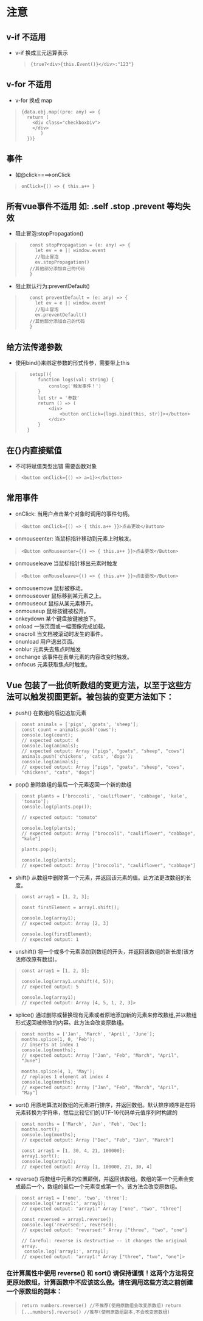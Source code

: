 # 注意

## v-if 不适用

- v-if 换成三元运算表示
  > `{true?<div>{this.Event()}</div>:"123"}`

## v-for 不适用

- v-for 换成 map
>```
> {data.obj.map((pro: any) => {
>   return (
>     <div class="checkboxDiv">
>     </div>
>        )
>   })}
>```

## 事件

- 如@click====>onClick
>```
> onClick={() => { this.a++ }
>```

## 所有vue事件不适用 如: .self .stop .prevent 等均失效

-  阻止冒泡:stopPropagation()
>```
>    const stopPropagation = (e: any) => {
>      let ev = e || window.event
>      //阻止冒泡
>      ev.stopPropagation()
>    //其他部分添加自己的代码	
>    }
>```

-  阻止默认行为:preventDefault()
>```
>    const preventDefault = (e: any) => {
>      let ev = e || window.event
>      //阻止冒泡
>      ev.preventDefault()
>    //其他部分添加自己的代码	
>    }
>```


## 给方法传递参数

- 使用bind()来绑定参数的形式传参，需要带上this
>```
>    setup(){
>       function logs(val: string) {
>           conslog('触发事件！')
>       }
>       let str = '参数'
>       return () => (
>           <div>
>      	        <button onClick={logs.bind(this, str)}></button>
>           </div>
>       }  
>   }
>```


## 在{}内直接赋值

- 不可将赋值类型出错 需要函数对象
>```
> <button onClick={() => a=1}></button>
>```


## 常用事件

- onClick: 当用户点击某个对象时调用的事件句柄。
>`<Button onClick={() => { this.a++ }}>点击更改</Button>` 

- onmouseenter: 当鼠标指针移动到元素上时触发。
>`<Button onMouseenter={() => { this.a++ }}>点击更改</Button>` 

- onmouseleave	当鼠标指针移出元素时触发
>`<Button onMouseleave={() => { this.a++ }}>点击更改</Button>` 

- onmousemove	鼠标被移动。
- onmouseover	鼠标移到某元素之上。
- onmouseout	鼠标从某元素移开。
- onmouseup	    鼠标按键被松开。
- onkeydown	    某个键盘按键被按下。
- onload	    一张页面或一幅图像完成加载。
- onscroll	    当文档被滚动时发生的事件。
- onunload	    用户退出页面。
- onblur	    元素失去焦点时触发
- onchange	    该事件在表单元素的内容改变时触发。
- onfocus	    元素获取焦点时触发。

## Vue 包装了一批侦听数组的变更方法，以至于这些方法可以触发视图更新。被包装的变更方法如下：

- push()        在数组的后边追加元素

>```
> const animals = ['pigs', 'goats', 'sheep'];
> const count = animals.push('cows');
> console.log(count);
> // expected output: 4
> console.log(animals);
> // expected output: Array ["pigs", "goats", "sheep", "cows"]
> animals.push('chickens', 'cats', 'dogs');
> console.log(animals);
> // expected output: Array ["pigs", "goats", "sheep", "cows", "chickens", "cats", "dogs"]
>```

- pop()         删除数组的最后一个元素返回一个新的数组

>```
> const plants = ['broccoli', 'cauliflower', 'cabbage', 'kale', 'tomato'];
> console.log(plants.pop());
> 
> // expected output: "tomato"
> 
> console.log(plants);
> // expected output: Array ["broccoli", "cauliflower", "cabbage", "kale"]
> 
> plants.pop();
> 
> console.log(plants);
> // expected output: Array ["broccoli", "cauliflower", "cabbage"]
>```

- shift()       从数组中删除第一个元素，并返回该元素的值。此方法更改数组的长度。

>```
> const array1 = [1, 2, 3];
> 
> const firstElement = array1.shift();
> 
> console.log(array1);
> // expected output: Array [2, 3]
> 
> console.log(firstElement);
> // expected output: 1
>```

- unshift()     将一个或多个元素添加到数组的开头，并返回该数组的新长度(该方法修改原有数组)。

>```
> const array1 = [1, 2, 3];
> 
> console.log(array1.unshift(4, 5));
> // expected output: 5
> 
> console.log(array1);
> // expected output: Array [4, 5, 1, 2, 3]>
>```

- splice()      通过删除或替换现有元素或者原地添加新的元素来修改数组,并以数组形式返回被修改的内容。此方法会改变原数组。

>```
> const months = ['Jan', 'March', 'April', 'June'];
> months.splice(1, 0, 'Feb');
> // inserts at index 1
> console.log(months);
> // expected output: Array ["Jan", "Feb", "March", "April", "June"]
> 
> months.splice(4, 1, 'May');
> // replaces 1 element at index 4
> console.log(months);
> // expected output: Array ["Jan", "Feb", "March", "April", "May"]
>```

- sort()        用原地算法对数组的元素进行排序，并返回数组。默认排序顺序是在将元素转换为字符串，然后比较它们的UTF-16代码单元值序列时构建的

>```
> const months = ['March', 'Jan', 'Feb', 'Dec'];
> months.sort();
> console.log(months);
> // expected output: Array ["Dec", "Feb", "Jan", "March"]
> 
> const array1 = [1, 30, 4, 21, 100000];
> array1.sort();
> console.log(array1);
> // expected output: Array [1, 100000, 21, 30, 4]
>```

- reverse()     将数组中元素的位置颠倒，并返回该数组。数组的第一个元素会变成最后一个，数组的最后一个元素变成第一个。该方法会改变原数组。

>```
> const array1 = ['one', 'two', 'three'];
> console.log('array1:', array1);
> // expected output: "array1:" Array ["one", "two", "three"]
> 
> const reversed = array1.reverse();
> console.log('reversed:', reversed);
> // expected output: "reversed:" Array ["three", "two", "one"]
> 
> // Careful: reverse is destructive -- it changes the original array.
>  console.log('array1:', array1);
> // expected output: "array1:" Array ["three", "two", "one"]> 
>```


### 在计算属性中使用 reverse() 和 sort() 请保持谨慎！这两个方法将变更原始数组，计算函数中不应该这么做。请在调用这些方法之前创建一个原数组的副本：
> `return numbers.reverse() //不推荐(使用原数组会改变原数组)`
> `return [...numbers].reverse() //推荐(使用原数组副本,不会改变原数组)`
